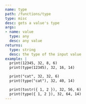 ```yaml
---
name: type
path: /functions/type
type: misc
desc: gets a value's type
args:
- name: value
  type: any
  desc: any value
returns:
  type: string
  desc: the type of the input value
example: |
  print(12345, 32, 8, 6)
  print(type(12345), 32, 16, 14)

  print("cat", 32, 32, 6)
  print(type("cat"), 32, 40, 14)

  print(tostr({ 1, 2 }), 32, 56, 6)
  print(type({ 1, 2 }), 32, 64, 14)
---
```


